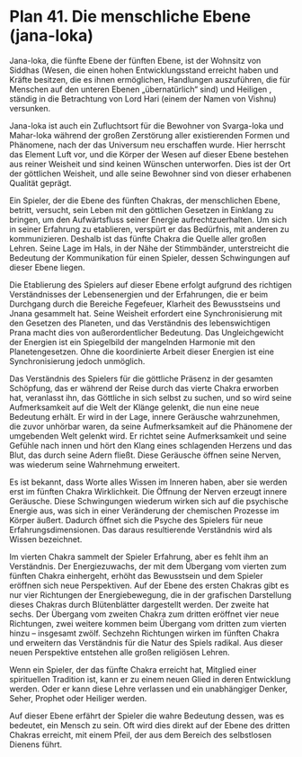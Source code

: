 # Plan 41. Die menschliche Ebene (jana-loka)

Jana-loka, die fünfte Ebene der fünften Ebene, ist der Wohnsitz von Siddhas (Wesen, die einen hohen Entwicklungsstand erreicht haben und Kräfte besitzen, die es ihnen ermöglichen, Handlungen auszuführen, die für Menschen auf den unteren Ebenen „übernatürlich“ sind) und Heiligen , ständig in die Betrachtung von Lord Hari (einem der Namen von Vishnu) versunken.

Jana-loka ist auch ein Zufluchtsort für die Bewohner von Svarga-loka und Mahar-loka während der großen Zerstörung aller existierenden Formen und Phänomene, nach der das Universum neu erschaffen wurde. Hier herrscht das Element Luft vor, und die Körper der Wesen auf dieser Ebene bestehen aus reiner Weisheit und sind keinen Wünschen unterworfen. Dies ist der Ort der göttlichen Weisheit, und alle seine Bewohner sind von dieser erhabenen Qualität geprägt.

Ein Spieler, der die Ebene des fünften Chakras, der menschlichen Ebene, betritt, versucht, sein Leben mit den göttlichen Gesetzen in Einklang zu bringen, um den Aufwärtsfluss seiner Energie aufrechtzuerhalten. Um sich in seiner Erfahrung zu etablieren, verspürt er das Bedürfnis, mit anderen zu kommunizieren. Deshalb ist das fünfte Chakra die Quelle aller großen Lehren. Seine Lage im Hals, in der Nähe der Stimmbänder, unterstreicht die Bedeutung der Kommunikation für einen Spieler, dessen Schwingungen auf dieser Ebene liegen.

Die Etablierung des Spielers auf dieser Ebene erfolgt aufgrund des richtigen Verständnisses der Lebensenergien und der Erfahrungen, die er beim Durchgang durch die Bereiche Fegefeuer, Klarheit des Bewusstseins und Jnana gesammelt hat. Seine Weisheit erfordert eine Synchronisierung mit den Gesetzen des Planeten, und das Verständnis des lebenswichtigen Prana macht dies von außerordentlicher Bedeutung. Das Ungleichgewicht der Energien ist ein Spiegelbild der mangelnden Harmonie mit den Planetengesetzen. Ohne die koordinierte Arbeit dieser Energien ist eine Synchronisierung jedoch unmöglich.

Das Verständnis des Spielers für die göttliche Präsenz in der gesamten Schöpfung, das er während der Reise durch das vierte Chakra erworben hat, veranlasst ihn, das Göttliche in sich selbst zu suchen, und so wird seine Aufmerksamkeit auf die Welt der Klänge gelenkt, die nun eine neue Bedeutung erhält. Er wird in der Lage, innere Geräusche wahrzunehmen, die zuvor unhörbar waren, da seine Aufmerksamkeit auf die Phänomene der umgebenden Welt gelenkt wird. Er richtet seine Aufmerksamkeit und seine Gefühle nach innen und hört den Klang eines schlagenden Herzens und das Blut, das durch seine Adern fließt. Diese Geräusche öffnen seine Nerven, was wiederum seine Wahrnehmung erweitert.

Es ist bekannt, dass Worte alles Wissen im Inneren haben, aber sie werden erst im fünften Chakra Wirklichkeit. Die Öffnung der Nerven erzeugt innere Geräusche. Diese Schwingungen wiederum wirken sich auf die psychische Energie aus, was sich in einer Veränderung der chemischen Prozesse im Körper äußert. Dadurch öffnet sich die Psyche des Spielers für neue Erfahrungsdimensionen. Das daraus resultierende Verständnis wird als Wissen bezeichnet.

Im vierten Chakra sammelt der Spieler Erfahrung, aber es fehlt ihm an Verständnis. Der Energiezuwachs, der mit dem Übergang vom vierten zum fünften Chakra einhergeht, erhöht das Bewusstsein und dem Spieler eröffnen sich neue Perspektiven. Auf der Ebene des ersten Chakras gibt es nur vier Richtungen der Energiebewegung, die in der grafischen Darstellung dieses Chakras durch Blütenblätter dargestellt werden. Der zweite hat sechs. Der Übergang vom zweiten Chakra zum dritten eröffnet vier neue Richtungen, zwei weitere kommen beim Übergang vom dritten zum vierten hinzu – insgesamt zwölf. Sechzehn Richtungen wirken im fünften Chakra und erweitern das Verständnis für die Natur des Spiels radikal. Aus dieser neuen Perspektive entstehen alle großen religiösen Lehren.

Wenn ein Spieler, der das fünfte Chakra erreicht hat, Mitglied einer spirituellen Tradition ist, kann er zu einem neuen Glied in deren Entwicklung werden. Oder er kann diese Lehre verlassen und ein unabhängiger Denker, Seher, Prophet oder Heiliger werden.

Auf dieser Ebene erfährt der Spieler die wahre Bedeutung dessen, was es bedeutet, ein Mensch zu sein. Oft wird dies direkt auf der Ebene des dritten Chakras erreicht, mit einem Pfeil, der aus dem Bereich des selbstlosen Dienens führt.
